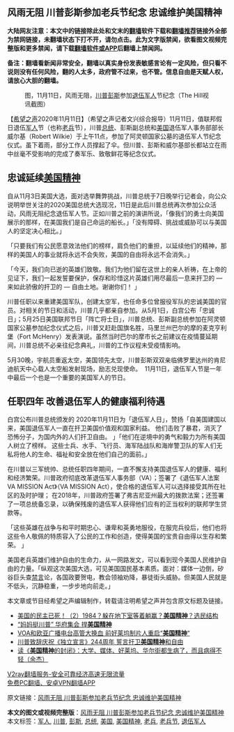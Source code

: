  <h2>风雨无阻 川普彭斯参加老兵节纪念 忠诚维护美国精神</h2> <p class="notice"><b>大陆网友注意：本文中的链接除此处和文末的<a href="https://github.com/bannedbook/fanqiang" >翻墙</a>软件下载和<a href="https://github.com/killgcd/justmysocks/blob/master/README.md">翻墙推荐</a>链接外全部为禁网链接，未翻墙状态下打不开，请勿点击。此为文字版禁闻，欲看图文视频完整版和更多禁闻，请下载<a href="https://github.com/bannedbook/fanqiang">翻墙软件或APP</a>后翻墙上禁闻网。</p><p>备注：翻墙看新闻非常安全，翻墙以真实身份发表敏感言论有一定风险，但只看不说则没有任何风险，翻的人太多，政府管不过来，也不管。信息自由是天赋人权，请放心大胆的翻墙。</b></p>  <div class="entry"> <figure><figcaption>图，11月11日，风雨无阻，<a href="https://www.bannedbook.org/bnews/tag/%e5%b7%9d%e6%99%ae/" class="st_tag internal_tag" rel="tag" title="标签 川普 下的日志">川普</a><a href="https://www.bannedbook.org/bnews/tag/%e5%bd%ad%e6%96%af/" class="st_tag internal_tag" rel="tag" title="标签 彭斯 下的日志">彭斯</a>参加<a href="https://www.bannedbook.org/bnews/tag/%E9%80%80%E4%BC%8D%E5%86%9B%E4%BA%BA/" class="st_tag internal_tag" rel="tag" title="标签 退伍军人 下的日志">退伍军人</a>节纪念（The Hill视讯截图）</figcaption></figure> <p>【<span class='wp_keywordlink_affiliate'><a href="https://www.soundofhope.org" title="希望之声" target="_blank">希望之声</a></span>2020年11月11日】（希望之声记者文兴综合报导）11月11日，值联邦假日退伍<a href="https://www.bannedbook.org/bnews/tag/%e5%86%9b%e4%ba%ba/" class="st_tag internal_tag" rel="tag" title="标签 军人 下的日志">军人</a>节（也称<a href="https://www.bannedbook.org/bnews/tag/%e8%80%81%e5%85%b5/" class="st_tag internal_tag" rel="tag" title="标签 老兵 下的日志">老兵</a>节），川普<a href="https://www.bannedbook.org/bnews/tag/%e6%80%bb%e7%bb%9f/" class="st_tag internal_tag" rel="tag" title="标签 总统 下的日志">总统</a>、彭斯副总统和<a href="https://www.bannedbook.org/bnews/tag/%e7%be%8e%e5%9b%bd/" class="st_tag internal_tag" rel="tag" title="标签 美国 下的日志">美国</a>退伍军人事务部部长威尔基（Robert Wilkie）于上午11点，参加了阿灵顿国家公墓的退伍军人节纪念仪式。虽下着雨，部分工作人员撑起了伞。但川普、彭斯和威尔基部长都站立在雨中丝毫不受影响的完成了奏军乐、致敬鲜花等纪念仪式。</p> <h2>忠诚延续<a href="https://www.bannedbook.org/bnews/tag/%E7%BE%8E%E5%9B%BD%E7%B2%BE%E7%A5%9E/" class="st_tag internal_tag" rel="tag" title="标签 美国精神 下的日志">美国精神</a> </h2> <p>自从11月3日美国大选，面对选举舞弊挑战，川普总统于7日晚举行记者会，向公众说明举世关注的2020美国总统大选现况，11日是此后川普总统再次参加公众活动，风雨无阻纪念退伍军人节。正如川普之前的演讲所说，「像我们的勇士向美国展示的那样，在美国我们是自己命运的船长。」「没有障碍、挑战或威胁可以与美国人的坚定决心相比。」</p> <p>「只要我们有公民愿意效法他们的榜样，肩负他们的重担，以延续他们的精神，那样的美国人的事业就将永远不会失败，美国的自由将永远不会消失。」</p>  <p>「今天，我们向已逝的英雄们致敬。我们为他们留在这世上的亲人祈祷，在上帝的见证下，我们一起发誓要保护，保存和珍惜这片英雄们用尽最后一息来扞卫的 &#8212; 来如此骄傲的扞卫的 &#8212; 自由土地。谢谢你们！ 」</p> <p>川普任职以来重建美国军队，创建太空军，也任命多位曾服役军队的忠诚美国的官员。对相关的节日和活动，川普几乎都亲自参加。从5月1日，白宫公布「忠诚日」；5月25日美国联邦节日「阵亡将士日」，川普总统、彭斯副总统参加在阿灵顿国家公墓参加纪念仪式之后，川普又赶赴国旗名胜，马里兰州巴尔的摩的麦克亨利堡（Fort McHenry）发表演说。虽然当时巴尔的摩市长之前建议在疫情蔓延期间，川普总统不必亲往纪念典礼，川普的工作议程未受疫情影响。</p> <p>5月30晚，宇航员重返太空，美国领先太空，川普彭斯双双亲临佛罗里达州的肯尼迪航天中心载人太空船发射现场，励志兑现使命。  11月11日，退伍军人节是一年中最后一个也是一个重要的美国军人的节日。</p>  <h2>任职四年 改善退伍军人的健康福利待遇</h2> <p>白宫公布川普总统颁发的 2020年11月11日为「退伍军人日」，赞扬「自美国建国以来，美国退伍军人一直在扞卫美国价值观和国家利益。 他们击败了暴君，消灭了恐怖分子，为国内外的人们扞卫自由。 」「他们在逆境中的勇气和毅力为所有美国人树立了榜样。 这些士兵、水手、飞行员、海军陆战队和海岸警卫队的军人们无私将他人的生命、福祉和安全放在他们自己的面前。」</p> <p>在川普以三军统帅、总统任职四年期间，一直不懈支持美国退伍军人的健康、福利和经济繁荣。川普政府彻底改革退伍军人事务部（VA）；签署了《退伍军人法案 VA MISSION Act》（VA MISSION Act），使合格的退伍军人可以选择接受其所在社区的及时护理； 在2018年，川普政府签署了弗吉尼亚州最大的拨款法案；还签署了一项总统备忘录，以确保残废的退伍军人获得他们应有的正当权利的联邦学生贷款等。</p> <p>「这些英雄在战争与和平时期忠心、谦卑和英勇地服役，在服完兵役后，他们也将这些令人敬佩的特质容入了公民的工作和创造，使得美国的宝贵自由得以生存和繁荣。 」</p>  <p>美国老兵英雄们维护自由的生命力，从一网路发文，可以看到现今美国人民维护自由的力量。「纵观这次美国大选，可见美国国民基本素质。面对：媒体一边倒，矽谷巨头查<span class='wp_keywordlink_affiliate'><a href="https://www.bannedbook.org/bnews/bblog/" title="禁言博客" target="_blank">禁言</a></span>论，各国政要贺电，教会领袖劝降，暴徒街头威胁。但美国人民就是不低头，沉静稳重，一步步地向前走。」</p> <p></p> <p>本文章或节目经希望之声编辑制作，转载请注明希望之声并包含原文标题及链接。</p>  <ul class='op-related-articles' title='相关阅读'> <li><a href='https://www.bannedbook.org/bnews/worldnews/usa/20201107/1427024.html' target='_blank'>美国的民主已死！（2）1984？躲在地下室等着躺赢？<b>美国精神</b>？选民结构</a></li> <li><a href='https://www.bannedbook.org/bnews/bannedvideo/20201103/1424614.html' target='_blank'>“妈妈挺川普” 华府集会 捍<b>美国精神</b></a></li> <li><a href='https://www.bannedbook.org/bnews/comments/20200705/1356109.html' target='_blank'>VOA和欧亚广播电台高管大换血  前好莱坞制片人重启“<b>美国精神</b>“</a></li> <li><a href='https://www.bannedbook.org/bnews/comments/20200705/1355787.html' target='_blank'>川普致辞庆祝《独立宣言》244周年 誓言扞卫<b>美国精神</b>和自由</a></li> <li><a href='https://www.bannedbook.org/bnews/baitai/20200501/1321744.html' target='_blank'>读&#12298;<b>美国精神</b>的封闭&#12299;&#65306;大学&#12289;媒体&#12289;好莱坞&#12289;华尔街都生病了&#65292;而且病得不轻&#65288;余杰&#65289;</a></li> </ul> <p class="texttj"> <a href="https://www.bannedbook.org/forum23/topic22702.html" target="_blank">V2ray翻墙服务-安全可靠经济高速无限流量</a><br/> <a href="https://github.com/bannedbook/fanqiang/wiki/%E7%A6%81%E9%97%BB%E7%BD%91%E5%AE%89%E5%8D%93%E7%BF%BB%E5%A2%99%E6%96%B0%E9%97%BBAPP" target="_blank">免费PC翻墙、安卓VPN翻墙APP</a></p><p>原文链接：<a class="src_link"  href="https://www.soundofhope.org/post/441817" target="_blank">风雨无阻 川普彭斯参加老兵节纪念 忠诚维护美国精神</a></p><a name='sharetosocial'></a>       <div><b>本文的图文或视频完整版</b>：<a href='https://www.bannedbook.org/bnews/comments/20201112/1429681.html'>风雨无阻 川普彭斯参加老兵节纪念 忠诚维护美国精神</a></div>  </div><!--END ENTRY--> <div class="postfooter"> <div>本文标签：<a href="https://www.bannedbook.org/bnews/tag/%e5%86%9b%e4%ba%ba/" rel="tag">军人</a>, <a href="https://www.bannedbook.org/bnews/tag/%e5%b7%9d%e6%99%ae/" rel="tag">川普</a>, <a href="https://www.bannedbook.org/bnews/tag/%e5%bd%ad%e6%96%af/" rel="tag">彭斯</a>, <a href="https://www.bannedbook.org/bnews/tag/%e6%80%bb%e7%bb%9f/" rel="tag">总统</a>, <a href="https://www.bannedbook.org/bnews/tag/%e7%be%8e%e5%9b%bd/" rel="tag">美国</a>, <a href="https://www.bannedbook.org/bnews/tag/%E7%BE%8E%E5%9B%BD%E7%B2%BE%E7%A5%9E/" rel="tag">美国精神</a>, <a href="https://www.bannedbook.org/bnews/tag/%e8%80%81%e5%85%b5/" rel="tag">老兵</a>, <a href="https://www.bannedbook.org/bnews/tag/%E8%80%81%E5%85%B5%E8%8A%82/" rel="tag">老兵节</a>, <a href="https://www.bannedbook.org/bnews/tag/%E9%80%80%E4%BC%8D%E5%86%9B%E4%BA%BA/" rel="tag">退伍军人</a></div>  </div><!--END POSTFOOTER--> 